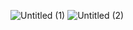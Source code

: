 ![Untitled (1)](https://user-images.githubusercontent.com/91246353/191910848-783fc5c9-1f77-4a4a-a7e1-72b738856620.png)
![Untitled (2)](https://user-images.githubusercontent.com/91246353/191910853-fe21bba8-7052-47f7-8956-74e98b504b27.png)
